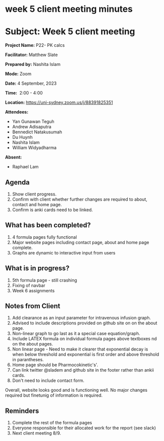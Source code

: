 # week 5 client meeting minutes

# **Subject: Week 5 client meeting**

**Project Name:** P22- PK calcs

**Facilitator:** Matthew Slate

**Prepared by:** Nashita Islam

**Mode:** Zoom

**Date:** 4 September, 2023

**Time:**  2:00 - 4:00

**Location:** https://uni-sydney.zoom.us/j/88391825351

**Attendees:** 

- Yan Gunawan Teguh
- Andrew Adisaputra
- Bennedict Natakusumah
- Du Huynh
- Nashita Islam
- William Widyadharma

**Absent:**

- Raphael Lam

## **Agenda**

1. Show client progress.
2. Confirm with client whether further changes are required to about, contact and home page.
3. Confirm is anki cards need to be linked.

## What has been completed?

1. 4 formula pages fully functional
2. Major website pages including contact page, about and home page complete.
3. Graphs are dynamic to interactive input from users

## What is in progress?

1. 5th formula page - still crashing
2. Fixing of navbar
3. Week 6 assignments

## Notes from Client
1. Add clearance as an input parameter for intravenous infusion graph.
2. Advised to include descriptions provided on github site on on the about page.
3. Non-linear graph to go last as it a special case equation/graph.
4. Include LATEX formula on individual formula pages above textboxes nd on the about pages.
5. Non linear page - Need to make it clearer that exponential decay is when below threshold and exponential is first order and above threshold in parantheses.
6. Home page should be Pharmocokinetic's'.
7. Can link twitter @sladem and github site in the footer rather than ankii cards.
8. Don't need to include contact form.

Overall, website looks good and is functioning well. No major changes required but finetunig of information is required.

## Reminders

1. Complete the rest of the formula pages
2. Everyone responsible for their allocated work for the report (see slack)
3. Next client meeting 8/9.